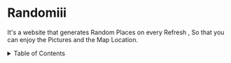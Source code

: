# Randomiii
It's a website that generates Random Places on every Refresh , So that you can enjoy the Pictures and the Map Location.
<!-- TABLE OF CONTENTS -->
<details>
  <summary>Table of Contents</summary>
  <ol>
      <ul>
      <a href="#about-the-project">About The Project</a>
      <ul>
        <li><a href="#built-with">Built With</a></li>
      </ul>
      </ul>
  </ol>
</details>
